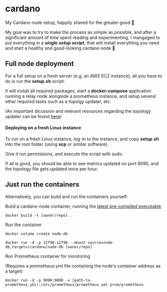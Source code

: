 # cardano
My Cardano node setup, happily shared for the greater good 🍻

My goal was to try to make the process as simple as possible, and after a significant amount of time spent reading and experimenting, I mangaged to put everything in a <strong><em>single setup script</em></strong>, that will install everything you need and start a healthy and good-looking cardano node 🥳 

<h2>Full node deployment</h2>
For a full setup on a fresh server (e.g, an AWS EC2 instance), all you have to do is run the <strong>setup.sh</strong> script.

It will install all required packages, start a <strong>docker-compose</strong> application running a relay node alongside a prometheus instance, and setup several other required tasks such as a topolgy updater, etc.

(An important dicussion and relevant resources regarding the topology updater can be found [here](https://forum.cardano.org/t/is-running-topology-updater-a-must/91494))

<h4>Deploying on a fresh Linux instance</h4>
To run on a fresh Linux instance, log-in to the instance, and copy <strong>setup.sh</strong> into the root folder (using <strong>scp</strong> or similar software).

Give it run permissions, and execute the script with sudo.

If all is good, you should be able to see metrics updated on port 9090, and the topology file gets updated once per hour.

<h2>Just run the containers</h2>
Alternatively, you can build and run the containers yourself:

Build a cardano-node container, running the [latest pre-compiled executable](https://hydra.iohk.io/job/Cardano/cardano-node/cardano-node-linux/latest/)

```docker build -t [owner/repo] .```

Run the container

```docker volume create node-db```

```docker run -d -p 12798:12798 --mount source=node-db,target=/cardano/node-db [owner/repo]```

Run Prometheus container for monitoring

(Requires a prometheus.yml file containing the node's container address as a target)

```docker run -d -p 9090:9090 -v [path-to-prometheus.yml]:/etc/prometheus/prometheus.yml prom/prometheus```

